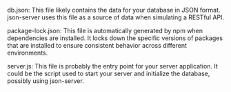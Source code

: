 db.json: This file likely contains the data for your database in JSON format. json-server uses this file as a source of data when simulating a RESTful API.

package-lock.json: This file is automatically generated by npm when dependencies are installed. It locks down the specific versions of packages that are installed to ensure consistent behavior across different environments.

server.js: This file is probably the entry point for your server application. It could be the script used to start your server and initialize the database, possibly using json-server.

